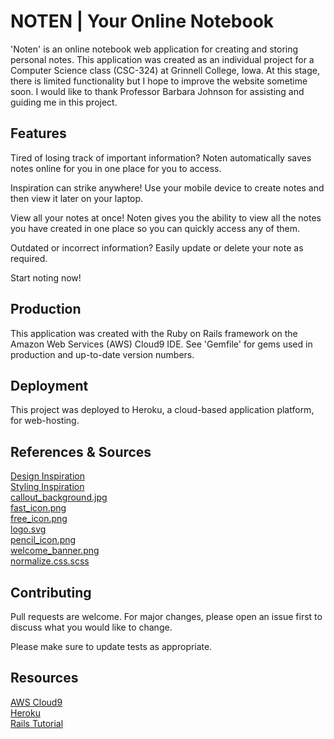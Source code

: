 # NOTEN | Your Online Notebook
'Noten' is an online notebook web application for creating and storing personal notes. This application was created as an individual project for a Computer Science class (CSC-324) at Grinnell College, Iowa. At this stage, there is limited functionality but I hope to improve the website sometime soon. I would like to thank Professor Barbara Johnson for assisting and guiding me in this project.

## Features
Tired of losing track of important information? Noten automatically saves notes online for you in one place for you to access.

Inspiration can strike anywhere! Use your mobile device to create notes and then view it later on your laptop.

View all your notes at once! Noten gives you the ability to view all the notes you have created in one place so you can quickly access any of them.

Outdated or incorrect information? Easily update or delete your note as required.


Start noting now!


## Production
This application was created with the Ruby on Rails framework on the Amazon Web Services (AWS) Cloud9 IDE. See 'Gemfile' for gems used in production and up-to-date version numbers.

## Deployment
This project was deployed to Heroku, a cloud-based application platform, for web-hosting.

## References & Sources
[Design Inspiration](https://github.com/mackenziechild/notenote)\
[Styling Inspiration](https://www.w3schools.com/css/css_templates.asp)\
[callout_background.jpg](https://www.123rf.com/)\
[fast_icon.png](https://www.iconfinder.com/)\
[free_icon.png](https://www.iconfinder.com/)\
[logo.svg](https://github.com/mackenziechild/notenote/blob/master/app/assets/images/logo.svg)\
[pencil_icon.png](https://www.iconfinder.com/)\
[welcome_banner.png](https://www.createcultivate.com/)\
[normalize.css.scss](https://necolas.github.io/normalize.css/)


## Contributing
Pull requests are welcome. For major changes, please open an issue first to discuss what you would like to change.

Please make sure to update tests as appropriate.

## Resources
[AWS Cloud9](https://aws.amazon.com/cloud9/)\
[Heroku](https://www.heroku.com/)\
[Rails Tutorial](https://www.railstutorial.org)